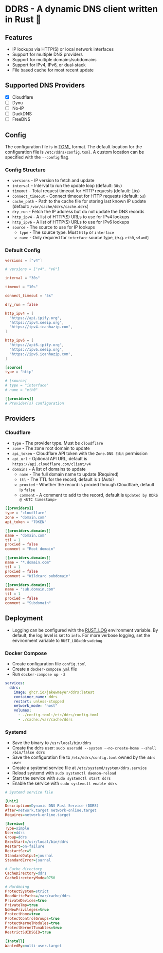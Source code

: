 # DDRS - A dynamic DNS client written in Rust 🦀

## Features
* IP lookups via HTTP(S) or local network interfaces
* Support for multiple DNS providers
* Support for multiple domains/subdomains
* Support for IPv4, IPv6, or dual-stack
* File based cache for most recent update

## Supported DNS Providers
- [x] Cloudflare
- [ ] Dynu
- [ ] No-IP
- [ ] DuckDNS
- [ ] FreeDNS

## Config
The configuration file is in [TOML](https://toml.io/en/) format. The default location for the configuration file is `/etc/ddrs/config.toml`. A custom location can be specified with the `--config` flag.

### Config Structure
* `versions` - IP version to fetch and update
* `interval` - Interval to run the update loop (default: `30s`)
* `timeout` - Total request timeout for HTTP requests (default: `10s`)
* `connect_timeout` - Connect timeout for HTTP requests (default: `5s`)
* `cache_path` - Path to the cache file for storing last known IP update (default: `/var/cache/ddrs/cache.ddrs`)
* `dry_run` - Fetch the IP address but do not update the DNS records
* `http_ipv4` - A list of HTTP(S) URLs to use for IPv4 lookups
* `http_ipv6` - A list of HTTP(S) URLs to use for IPv6 lookups
* `source` - The source to use for IP lookups
  * `type` - The source type. Must `http` or `interface`
  * `name` - Only required for `interface` source type, (e.g. `eth0`, `wlan0`)

### Default Config

```toml
versions = ["v4"]

# versions = ["v4", "v6"]

interval = "30s"

timeout = "10s"

connect_timeout = "5s"

dry_run = false

http_ipv4 = [
  "https://api.ipify.org",
  "https://ipv4.seeip.org",
  "https://ipv4.icanhazip.com",
]

http_ipv6 = [
  "https://api6.ipify.org",
  "https://ipv6.seeip.org",
  "https://ipv6.icanhazip.com",
]

[source]
type = "http"

# [source]
# type = "interface"
# name = "eth0"

[[providers]]
# Provider(s) configuration
```

## Providers

### Cloudflare
* `type` - The provider type. Must be `cloudflare`
* `zone` - The zone root domain to update
* `api_token` - Cloudflare API token with the `Zone.DNS Edit` permission
* `api_url` - Optional API URL, default is `https://api.cloudflare.com/client/v4`
* `domains` - A list of domains to update
  * `name` - The full domain name to update (Required)
  * `ttl` - The TTL for the record, default is `1` (Auto)
  * `proxied` - Whether the record is proxied through Cloudflare, default is `false`
  * `comment` - A comment to add to the record, default is `Updated by DDRS @ <UTC timestamp>`

```toml
[[providers]]
type = "cloudflare"
zone = "domain.com"
api_token = "TOKEN"

[[providers.domains]]
name = "domain.com"
ttl = 1
proxied = false
comment = "Root domain"

[[providers.domains]]
name = "*.domain.com"
ttl = 1
proxied = false
comment = "Wildcard subdomain"

[[providers.domains]]
name = "sub.domain.com"
ttl = 1
proxied = false
comment = "Subdomain"
```

## Deployment
* Logging can be configured with the [RUST_LOG](https://docs.rs/env_logger/latest/env_logger/#enabling-logging) environment variable. By default, the log level is set to `info`. For more verbose logging, set the environment variable to `RUST_LOG=ddrs=debug`.

### Docker Compose
* Create configuration file `config.toml`
* Create a `docker-compose.yml` file
* Run `docker-compose up -d`

```yaml
services:
  ddrs:
    image: ghcr.io/jakewmeyer/ddrs:latest
    container_name: ddrs
    restart: unless-stopped
    network_mode: "host"
    volumes:
      - ./config.toml:/etc/ddrs/config.toml
      - ./cache:/var/cache/ddrs
```

### Systemd
* Save the binary to `/usr/local/bin/ddrs`
* Create the ddrs user: `sudo useradd --system --no-create-home --shell /bin/false ddrs`
* Save the configuration file to `/etc/ddrs/config.toml` owned by the `ddrs` user
* Create a systemd service file at `/etc/systemd/system/ddrs.service`
* Reload systemd with `sudo systemctl daemon-reload`
* Start the service with `sudo systemctl start ddrs`
* Enable the service with `sudo systemctl enable ddrs`

```ini
# Systemd service file

[Unit]
Description=Dynamic DNS Rust Service (DDRS)
After=network.target network-online.target
Requires=network-online.target

[Service]
Type=simple
User=ddrs
Group=ddrs
ExecStart=/usr/local/bin/ddrs
Restart=on-failure
RestartSec=5
StandardOutput=journal
StandardError=journal

# Cache directory
CacheDirectory=ddrs
CacheDirectoryMode=0750

# Hardening
ProtectSystem=strict
ReadWritePaths=/var/cache/ddrs
PrivateDevices=true
PrivateTmp=true
NoNewPrivileges=true
ProtectHome=true
ProtectControlGroups=true
ProtectKernelModules=true
ProtectKernelTunables=true
RestrictSUIDSGID=true

[Install]
WantedBy=multi-user.target
```
